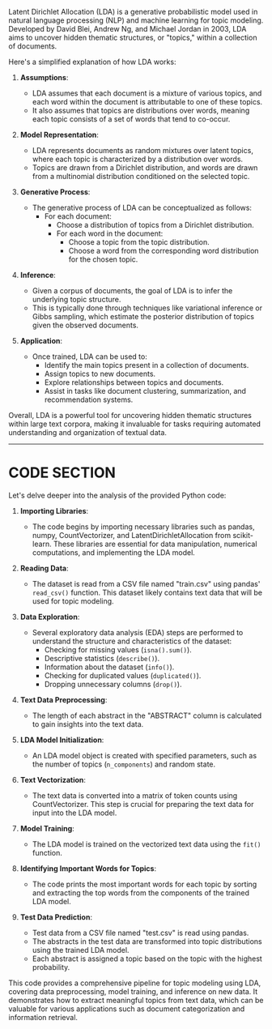 Latent Dirichlet Allocation (LDA) is a generative probabilistic model used in natural language processing (NLP) and machine learning for topic modeling. Developed by David Blei, Andrew Ng, and Michael Jordan in 2003, LDA aims to uncover hidden thematic structures, or "topics," within a collection of documents.

Here's a simplified explanation of how LDA works:

1. **Assumptions**:
   - LDA assumes that each document is a mixture of various topics, and each word within the document is attributable to one of these topics.
   - It also assumes that topics are distributions over words, meaning each topic consists of a set of words that tend to co-occur.

2. **Model Representation**:
   - LDA represents documents as random mixtures over latent topics, where each topic is characterized by a distribution over words.
   - Topics are drawn from a Dirichlet distribution, and words are drawn from a multinomial distribution conditioned on the selected topic.

3. **Generative Process**:
   - The generative process of LDA can be conceptualized as follows:
     - For each document:
       - Choose a distribution of topics from a Dirichlet distribution.
       - For each word in the document:
         - Choose a topic from the topic distribution.
         - Choose a word from the corresponding word distribution for the chosen topic.

4. **Inference**:
   - Given a corpus of documents, the goal of LDA is to infer the underlying topic structure.
   - This is typically done through techniques like variational inference or Gibbs sampling, which estimate the posterior distribution of topics given the observed documents.

5. **Application**:
   - Once trained, LDA can be used to:
     - Identify the main topics present in a collection of documents.
     - Assign topics to new documents.
     - Explore relationships between topics and documents.
     - Assist in tasks like document clustering, summarization, and recommendation systems.

Overall, LDA is a powerful tool for uncovering hidden thematic structures within large text corpora, making it invaluable for tasks requiring automated understanding and organization of textual data.

----
# CODE SECTION
Let's delve deeper into the analysis of the provided Python code:

1. **Importing Libraries**:
   - The code begins by importing necessary libraries such as pandas, numpy, CountVectorizer, and LatentDirichletAllocation from scikit-learn. These libraries are essential for data manipulation, numerical computations, and implementing the LDA model.

2. **Reading Data**:
   - The dataset is read from a CSV file named "train.csv" using pandas' `read_csv()` function. This dataset likely contains text data that will be used for topic modeling.

3. **Data Exploration**:
   - Several exploratory data analysis (EDA) steps are performed to understand the structure and characteristics of the dataset:
     - Checking for missing values (`isna().sum()`).
     - Descriptive statistics (`describe()`).
     - Information about the dataset (`info()`).
     - Checking for duplicated values (`duplicated()`).
     - Dropping unnecessary columns (`drop()`).

4. **Text Data Preprocessing**:
   - The length of each abstract in the "ABSTRACT" column is calculated to gain insights into the text data.

5. **LDA Model Initialization**:
   - An LDA model object is created with specified parameters, such as the number of topics (`n_components`) and random state.

6. **Text Vectorization**:
   - The text data is converted into a matrix of token counts using CountVectorizer. This step is crucial for preparing the text data for input into the LDA model.

7. **Model Training**:
   - The LDA model is trained on the vectorized text data using the `fit()` function.

8. **Identifying Important Words for Topics**:
   - The code prints the most important words for each topic by sorting and extracting the top words from the components of the trained LDA model.

9. **Test Data Prediction**:
   - Test data from a CSV file named "test.csv" is read using pandas.
   - The abstracts in the test data are transformed into topic distributions using the trained LDA model.
   - Each abstract is assigned a topic based on the topic with the highest probability.

This code provides a comprehensive pipeline for topic modeling using LDA, covering data preprocessing, model training, and inference on new data. It demonstrates how to extract meaningful topics from text data, which can be valuable for various applications such as document categorization and information retrieval.

